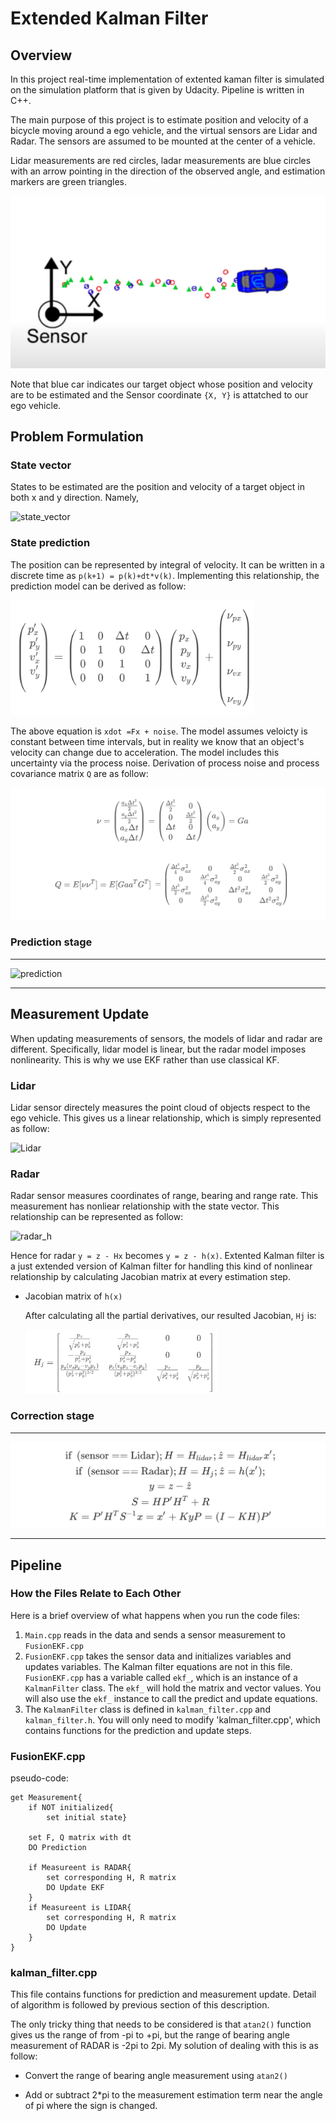 # Extended Kalman Filter

## Overview

In this project real-time implementation of extented kaman filter is simulated on the simulation platform that is given by Udacity. Pipeline is written in C++. 

The main purpose of this project is to estimate position and velocity of a bicycle moving around a ego vehicle, and the virtual sensors are Lidar and Radar. The sensors are assumed to be mounted at the center of a vehicle.

Lidar measurements are red circles, ladar measurements are blue circles with an arrow pointing in the direction of the observed angle, and estimation markers are green triangles.

![config](./figs/config.png)



Note that blue car indicates our target object whose position and velocity are to be estimated and the Sensor coordinate `{X, Y}` is attatched to our ego vehicle.



## Problem Formulation

### State vector 

States to be estimated are the position and velocity of a target object in both x and y direction. Namely,

![state_vector](https://latex.codecogs.com/gif.latex?x&space;=&space;[p_x\quad&space;p_y\quad&space;v_x\quad&space;v_y]^T)

### State prediction

The position can be represented by integral of velocity. It can be written in a discrete time as `p(k+1) = p(k)+dt*v(k)`. Implementing this relationship, the prediction model can be derived as follow:

<img src="./figs/state_prediction.png" alt="state_predcition" style="zoom:40%;" />

The above equation is `xdot =Fx + noise`. The model assumes veloicty is constant between time intervals, but in reality we know that an object's velocity can change due to acceleration. The model includes this uncertainty via the process noise. Derivation of process noise and process covariance matrix `Q` are as follow:

![process_noise](./figs/process_noise.png)

### Prediction stage

---

![prediction](https://latex.codecogs.com/gif.latex?x'&space;=&space;Fx\\;P'&space;=&space;FPF^T&space;&plus;&space;Q)

---

## Measurement Update

When updating measurements of sensors, the models of lidar and radar are different. Specifically, lidar model is linear, but the radar model imposes nonlinearity. This is why we use EKF rather than use classical KF.

### Lidar

Lidar sensor directely measures the point cloud of objects respect to the ego vehicle. This gives us a linear relationship, which is simply represented as follow:

![Lidar](https://latex.codecogs.com/gif.latex?z=[p_x\quad&space;p_y]^T=H_{lidar}x\\&space;H_{lidar}=\begin{bmatrix}1&0&0&0\\&space;0&1&0&0\end{bmatrix})



### Radar

Radar sensor measures coordinates of range, bearing and range rate. This measurement has nonliear relationship with the state vector. This relationship can be represented as follow:

![radar_h](https://latex.codecogs.com/gif.latex?h(x)=&space;\begin{bmatrix}&space;\rho\\&space;\phi\\&space;\dot{\rho}&space;\end{bmatrix}=&space;\begin{bmatrix}&space;\sqrt{p_x^2&plus;p_y^2}\\&space;\text{atan2}(p_y,p_x)\\&space;{p_xv_x&plus;p_xv_y}\over{\sqrt{p_x^2&plus;p_y^2}}&space;\end{bmatrix})

Hence for radar `y = z - Hx` becomes `y = z - h(x)`. Extented Kalman filter is a just extended version of Kalman filter for handling this kind of nonlinear relationship by calculating Jacobian matrix at every estimation step.



* Jacobian matrix of `h(x)`

  After calculating all the partial derivatives, our resulted Jacobian, `Hj` is:

  <img src="./figs/jacobian.png" alt="jacobian" style="zoom:30%;" />



### Correction stage

---

![correction](./figs/correction.png)

---



## Pipeline

### How the Files Relate to Each Other

Here is a brief overview of what happens when you run the code files:

1. `Main.cpp` reads in the data and sends a sensor measurement to `FusionEKF.cpp`
2. `FusionEKF.cpp` takes the sensor data and initializes variables and updates variables. The Kalman filter equations are not in this file. `FusionEKF.cpp` has a variable called `ekf_`, which is an instance of a `KalmanFilter` class. The `ekf_` will hold the matrix and vector values. You will also use the `ekf_` instance to call the predict and update equations.
3. The `KalmanFilter` class is defined in `kalman_filter.cpp` and `kalman_filter.h`. You will only need to modify 'kalman_filter.cpp', which contains functions for the prediction and update steps.



### FusionEKF.cpp

pseudo-code:

```
get Measurement{
	if NOT initialized{
		set initial state}
		
    set F, Q matrix with dt
    DO Prediction
    
    if Measureent is RADAR{
    	set corresponding H, R matrix
    	DO Update EKF
    }
    if Measureent is LIDAR{
    	set corresponding H, R matrix
    	DO Update
    }
}
```



### kalman_filter.cpp

This file contains  functions for prediction and measurement update. Detail of algorithm is followed by previous section of this description.

The only tricky thing that needs to be considered is that  `atan2()` function gives us the range of from -pi to +pi, but the range of bearing angle measurement of RADAR is -2pi to 2pi. My solution of dealing with this is as follow:

* Convert the range of bearing angle measurement using `atan2()`  

* Add or subtract 2*pi to the measurement estimation term near the angle of pi where the sign is changed.

